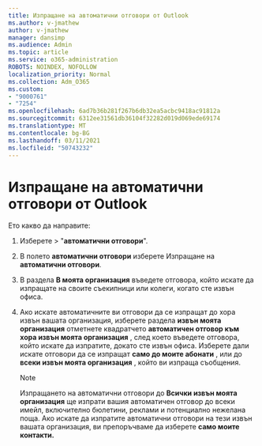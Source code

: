 ```yaml
---
title: Изпращане на автоматични отговори от Outlook
ms.author: v-jmathew
author: v-jmathew
manager: dansimp
ms.audience: Admin
ms.topic: article
ms.service: o365-administration
ROBOTS: NOINDEX, NOFOLLOW
localization_priority: Normal
ms.collection: Adm_O365
ms.custom:
- "9000761"
- "7254"
ms.openlocfilehash: 6ad7b36b281f267b6db32ea5acbc9418ac91812a
ms.sourcegitcommit: 6312ee31561db36104f32282d019d069ede69174
ms.translationtype: MT
ms.contentlocale: bg-BG
ms.lasthandoff: 03/11/2021
ms.locfileid: "50743232"
---
```

# <a name="send-automatic-replies-from-outlook"></a>Изпращане на автоматични отговори от Outlook

Ето какво да направите:

1. Изберете   >  "**автоматични отговори**".
2. В полето **автоматични отговори** изберете Изпращане на **автоматични отговори**.
3. В раздела **В моята организация** въведете отговора, който искате да изпращате на своите съекипници или колеги, когато сте извън офиса.
4. Ако искате автоматичните ви отговори да се изпращат до хора извън вашата организация, изберете раздела **извън моята организация** отметнете квадратчето **автоматичен отговор към хора извън моята организация** , след което въведете отговора, който искате да изпратите, докато сте извън офиса. Изберете дали искате отговори да се изпращат **само до моите абонати** , или до **всеки извън моята организация** , който ви изпраща съобщения.

    > [!NOTE]
    > Изпращането на автоматични отговори до **Всички извън моята организация** ще изпрати вашия автоматичен отговор до всеки имейл, включително бюлетини, реклами и потенциално нежелана поща. Ако искате да изпратите автоматични отговори на тези извън вашата организация, ви препоръчваме да изберете **само моите контакти.**

